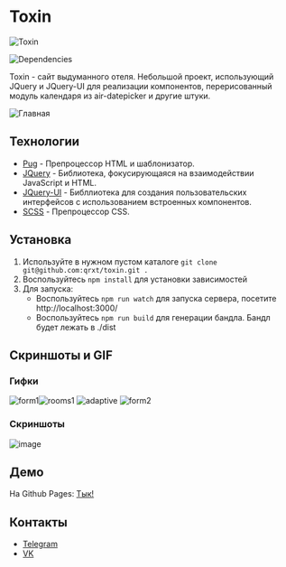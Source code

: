 # Toxin
![Toxin](https://user-images.githubusercontent.com/46269438/99877649-a4263b80-2c10-11eb-875f-1aa7e87a5f2f.png)

![Dependencies](https://david-dm.org/qrxt/toxin.svg)

Toxin - сайт выдуманного отеля. Небольшой проект, использующий JQuery и JQuery-UI для реализации компонентов, перерисованный модуль календаря из air-datepicker и другие штуки.

![Главная](https://user-images.githubusercontent.com/46269438/99877739-52ca7c00-2c11-11eb-9460-e35368ec0f3e.png)

## Технологии
- [Pug](pugjs.org/) - Препроцессор HTML и шаблонизатор.
- [JQuery](https://jquery.com/) - Библиотека, фокусирующаяся на взаимодействии JavaScript и HTML.
- [JQuery-UI](https://jqueryui.com/) - Библлиотека для создания пользовательских интерфейсов с использованием встроенных компонентов.
- [SCSS](https://sass-scss.ru/) - Препроцессор CSS.

## Установка
1. Используйте в нужном пустом каталоге `git clone git@github.com:qrxt/toxin.git .`
2. Воспользуйтесь `npm install` для установки зависимостей
3. Для запуска:
    * Воспользуйтесь `npm run watch` для запуска сервера, посетите http://localhost:3000/
    * Воспользуйтесь `npm run build` для генерации бандла. Бандл будет лежать в ./dist

## Скриншоты и GIF

### Гифки
![form1](https://user-images.githubusercontent.com/46269438/99878013-57902f80-2c13-11eb-9fda-2c279f434d87.gif)![rooms1](https://user-images.githubusercontent.com/46269438/99878014-58c15c80-2c13-11eb-911d-80a34b3d704c.gif)
![adaptive](https://user-images.githubusercontent.com/46269438/99878041-958d5380-2c13-11eb-808e-c9f44cfefad1.gif)
![form2](https://user-images.githubusercontent.com/46269438/99878022-62e35b00-2c13-11eb-8c1d-bcb270b83f29.gif)

### Скриншоты
![image](https://user-images.githubusercontent.com/46269438/99878054-ba81c680-2c13-11eb-99a6-0079c97774cf.png)

## Демо
На Github Pages: [Тык!](https://qrxt.github.io/toxin/dist/)

## Контакты
- [Telegram](https://telegram.me/qrxt357)
- [VK](https://vk.com/id106399922)
